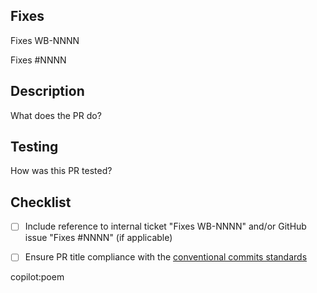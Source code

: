 Fixes
-----

Fixes WB-NNNN

Fixes #NNNN

Description
-----------
What does the PR do?

Testing
-------
How was this PR tested?

Checklist
-------
- [ ] Include reference to internal ticket "Fixes WB-NNNN" and/or GitHub issue "Fixes #NNNN" (if applicable)
- [ ] Ensure PR title compliance with the [conventional commits standards](https://github.com/wandb/wandb/blob/main/CONTRIBUTING.md#conventional-commits)


copilot:poem